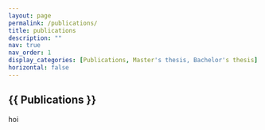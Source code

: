```yaml
---
layout: page
permalink: /publications/
title: publications
description: ""
nav: true
nav_order: 1
display_categories: [Publications, Master's thesis, Bachelor's thesis]
horizontal: false
---
```

<!-- _pages/publications.md -->
<div class="publications">

<h2 class="category">{{ Publications }}</h2>
  hoi
  


